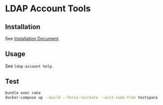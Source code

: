 # LDAP Account Tools

## Installation

See [Installation Document](doc/Installation.md).

## Usage

See `ldap-account help`.

## Test

```bash
bundle exec rake
docker-compose up --build --force-recreate --exit-code-from testspace
```
